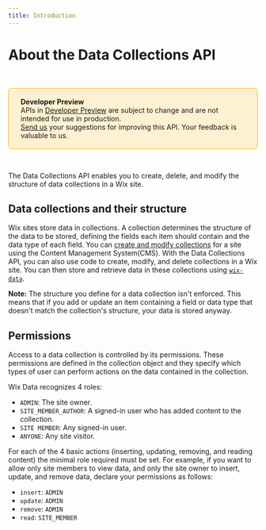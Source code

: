 ```yaml
---
title: Introduction
---
```


# About the Data Collections API

&nbsp;

<div style="background-color: #FEF1D1; padding: 18px 24px; border-radius: 6px; border: 1px solid #FDB10C; box-sizing: border-box; display: inline-block">
    <b>Developer Preview</b>
    <br/>
    <span>APIs in <a href="https://www.wix.com/velo/reference/api-overview/developer-preview">Developer Preview</a> are subject to change and are not intended for use in production.<br/><a href="mailto:velo-preview-feedback@wix.com">Send us</a> your suggestions for improving this API. Your feedback is valuable to us.</span>
</div>

&nbsp;

The Data Collections API enables you to create, delete, and modify the structure of data collections in a Wix site.

## Data collections and their structure
Wix sites store data in collections.
A collection determines the structure of the data to be stored, defining the fields each item should contain and the data type of each field.
You can [create and modify collections](https://support.wix.com/en/article/content-manager-creating-a-collection) for a site using the Content Management System(CMS).
With the Data Collections API, you can also use code to create, modify, and delete collections in a Wix site.
You can then store and retrieve data in these collections using [`wix-data`](https://www.wix.com/velo/reference/wix-data).

**Note:**
The structure you define for a data collection isn't enforced. This means that if you add or update an item containing a field or data type that doesn't match the collection's structure, your data is stored anyway.

## Permissions

Access to a data collection is controlled by its permissions. These permissions are defined in the collection object and they specify which types of user can perform actions on the data contained in the collection.

Wix Data recognizes 4 roles: 
* `ADMIN`: The site owner.
* `SITE_MEMBER_AUTHOR`: A signed-in user who has added content to the collection.
* `SITE MEMBER`: Any signed-in user.
* `ANYONE`: Any site visitor.

For each of the 4 basic actions (inserting, updating, removing, and reading content) the minimal role required must be set. For example, if you want to allow only site members to view data, and only the site owner to insert, update, and remove data, declare your permissions as follows:
* `insert`: `ADMIN`
* `update`: `ADMIN`
* `remove`: `ADMIN`
* `read`: `SITE_MEMBER`